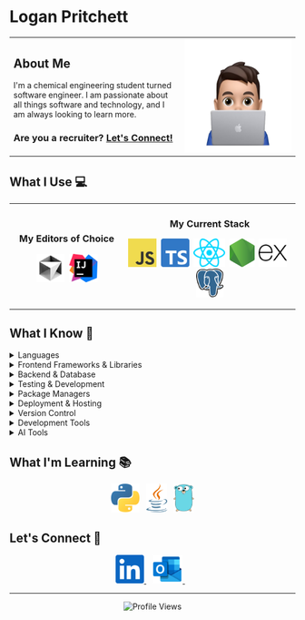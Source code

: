 # Logan Pritchett

<table>
  <tr>
    <td width="60%">
      <h2>About Me</h2>
      <p>I'm a chemical engineering student turned software engineer. I am passionate about all things software and technology, and I am always looking to learn more.</p>
      <h3>Are you a recruiter? <a href="#connect">Let's Connect!</a></h3>
    </td>
    <td width="40%" align="center">
      <img src="./images/logan.png" height="200" alt="Logan Pritchett" />
    </td>
  </tr>
</table>

## What I Use 💻

<table>
  <tr>
    <td width="40%" align="center">
      <h3>My Editors of Choice</h3>
      <p>
        <img src="./images/cursor.svg" height="50" alt="Cursor" />&nbsp;
        <img src="./images/intellij.svg" height="50" alt="Intellij" />
      </p>
    </td>
    <td width="60%" align="center">
      <h3>My Current Stack</h3>
      <p>
        <img src="./images/javascript.svg" height="50" alt="JavaScript" />&nbsp;
        <img src="./images/typescript.svg" height="50" alt="TypeScript" />&nbsp;
        <img src="./images/react.svg" height="50" alt="React" />&nbsp;
        <img src="./images/nodejs.svg" height="50" alt="Node.js" />&nbsp;
        <picture>
          <source media="(prefers-color-scheme: dark)" srcset="./images/express/dark.svg" height="50" />
          <source media="(prefers-color-scheme: light)" srcset="./images/express/light.svg" height="50" />
          <img src="./images/express/light.svg" height="50" alt="Express.js" />
        </picture>&nbsp;
        <img src="./images/postgresql.svg" height="50" alt="PostgreSQL" />
      </p>
    </td>
  </tr>
</table>

## What I Know 🧠

<details>
<summary>Languages</summary>
<p align="center">
  <img src="./images/javascript.svg" height="50" alt="JavaScript" />&nbsp;
  <img src="./images/typescript.svg" height="50" alt="TypeScript" />&nbsp;
  <img src="./images/html5.svg" height="50" alt="HTML" />&nbsp;
  <img src="./images/css.svg" height="50" alt="CSS" />
</p>
</details>

<details>
<summary>Frontend Frameworks & Libraries</summary>
<p align="center">
  <img src="./images/react.svg" height="50" alt="React" />&nbsp;
  <img src="./images/nextjs.svg" height="50" alt="Next.js" />&nbsp;
  <img src="./images/bootstrap.svg" height="50" alt="Bootstrap" />&nbsp;
  <img src="./images/sass.svg" height="50" alt="SASS" />
</p>
</details>

<details>
<summary>Backend & Database</summary>
<p align="center">
  <img src="./images/nodejs.svg" height="50" alt="Node.js" />&nbsp;
  <picture>
    <source media="(prefers-color-scheme: dark)" srcset="./images/express/dark.svg" height="50" />
    <source media="(prefers-color-scheme: light)" srcset="./images/express/light.svg" height="50" />
    <img src="./images/express/light.svg" height="50" alt="Express" />
  </picture>&nbsp;
  <img src="./images/postgresql.svg" height="50" alt="PostgreSQL" />&nbsp;
  <img src="./images/knex.svg" height="50" alt="Knex" />
</p>
</details>

<details>
<summary>Testing & Development</summary>
<p align="center">
  <img src="./images/jest.svg" height="50" alt="Jest" />&nbsp;
  <img src="./images/mocha.svg" height="50" alt="Mocha" />&nbsp;
  <img src="./images/chai.svg" height="50" alt="Chai" />
</p>
</details>

<details>
<summary>Package Managers</summary>
<p align="center">
  <img src="./images/npm.svg" height="50" alt="NPM" />&nbsp;
  <picture>
    <source media="(prefers-color-scheme: dark)" srcset="./images/pnpm/dark.svg" height="50" />
    <source media="(prefers-color-scheme: light)" srcset="./images/pnpm/light.svg" height="50" />
    <img src="./images/pnpm/light.svg" height="50" alt="PNPM" />
  </picture>&nbsp;
  <img src="./images/bun.svg" height="50" alt="Bun" />
</p>
</details>

<!-- Deployment & Hosting -->
<details>
<summary>Deployment & Hosting</summary>
<p align="center">
  <picture>
    <source media="(prefers-color-scheme: dark)" srcset="./images/vercel/dark.svg" height="50" />
    <source media="(prefers-color-scheme: light)" srcset="./images/vercel/light.svg" height="50" />
    <img src="./images/vercel/light.svg" height="50" alt="Vercel" />
  </picture>&nbsp;
  <picture>
    <source media="(prefers-color-scheme: dark)" srcset="./images/render/dark.svg" height="50" />
    <source media="(prefers-color-scheme: light)" srcset="./images/render/light.svg" height="50" />
    <img src="./images/render/light.svg" height="50" alt="Render" />
  </picture>&nbsp;
  <img src="./images/supabase.svg" height="50" alt="Supabase" />&nbsp;
  <img src="./images/aiven.png" height="50" alt="Aiven" />
</p>
</details>

<!-- Version Control -->
<details>
<summary>Version Control</summary>
<p align="center">
  <img src="./images/git.svg" height="50" alt="Git" />&nbsp;
  <picture>
    <source media="(prefers-color-scheme: dark)" srcset="./images/github/dark.svg" height="50" />
    <source media="(prefers-color-scheme: light)" srcset="./images/github/light.svg" height="50" />
    <img src="./images/github/light.svg" height="50" alt="GitHub" />
  </picture>
</p>
</details>

<!-- Development Tools -->
<details>
<summary>Development Tools</summary>
<p align="center">
  <img src="./images/postman.svg" height="50" alt="Postman" />&nbsp;
  <img src="./images/docker.svg" height="50" alt="Docker" />
</p>
</details>

<details>
<summary>AI Tools</summary>
<p align="center">
  <img src="./images/claude.svg" height="50" alt="Claude" />&nbsp;
  <picture>
    <source media="(prefers-color-scheme: dark)" srcset="./images/chatgpt/dark.svg" height="50" />
    <source media="(prefers-color-scheme: light)" srcset="./images/chatgpt/light.svg" height="50" />
    <img src="./images/chatgpt/light.svg" height="50" alt="ChatGPT" />
  </picture>&nbsp;
  <img src="./images/gemini.svg" height="50" alt="Gemini" />&nbsp;
  <img src="./images/perplexity.svg" height="50" alt="Perplexity" />&nbsp;
  <picture>
    <source media="(prefers-color-scheme: dark)" srcset="./images/ollama/dark.svg" height="50" />
    <source media="(prefers-color-scheme: light)" srcset="./images/ollama/light.svg" height="50" />
    <img src="./images/ollama/light.svg" height="50" alt="Ollama" />
  </picture>&nbsp;
  <picture>
    <source media="(prefers-color-scheme: dark)" srcset="./images/v0/dark.svg" height="50" />
    <source media="(prefers-color-scheme: light)" srcset="./images/v0/light.svg" height="50" />
    <img src="./images/v0/light.svg" height="50" alt="V0" />
  </picture>&nbsp;
  <picture>
    <source media="(prefers-color-scheme: dark)" srcset="./images/bolt/dark.svg" height="50" />
    <source media="(prefers-color-scheme: light)" srcset="./images/bolt/light.svg" height="50" />
    <img src="./images/bolt/light.svg" height="50" alt="Bolt" />
  </picture>
</p>
</details>

## What I'm Learning 📚

<p align="center">
  <img src="./images/python.svg" height="50" alt="Python" />&nbsp;&nbsp;
  <img src="./images/java.svg" height="50" alt="Java" />&nbsp;&nbsp;
  <img src="./images/go.svg" height="50" alt="Go" />
</p>

<h2 id="connect">Let's Connect 🤝</h2>

<p align="center">
  <a href="https://www.linkedin.com/in/logan-pritchett">
    <img src="./images/linkedin.svg" height="50" alt="LinkedIn" />
  </a>&nbsp;&nbsp;
  <a href="mailto:contact@loganpritchett.me">
    <img src="./images/outlook.svg" height="50" alt="Email" />
  </a>&nbsp;&nbsp;
</p>

---

<p align="center">
  <img src="https://komarev.com/ghpvc/?username=loganprit&style=for-the-badge&color=blue&label=VISITORS&abbreviated=true" alt="Profile Views" />
</p>
